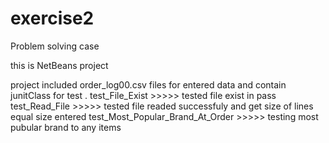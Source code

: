 # exercise2
Problem solving case

this is NetBeans project 

project included order_log00.csv files for entered data 
and contain junitClass for test .
test_File_Exist >>>>> tested file exist in pass
test_Read_File  >>>>>  tested file readed successfuly and get size of lines equal size entered
test_Most_Popular_Brand_At_Order >>>>> testing most pubular brand to any items
